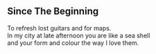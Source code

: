 Since The Beginning
-------------------
To refresh lost guitars and for maps.  
In my city at late afternoon you are like a sea shell  
and your form and colour the way I love them.  
